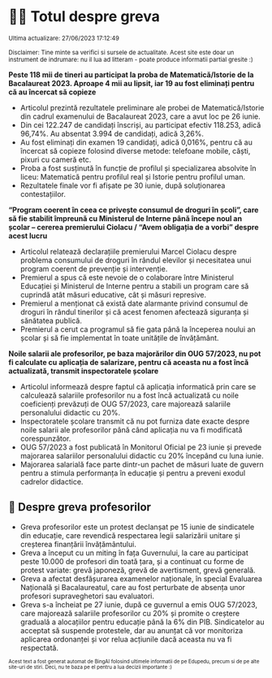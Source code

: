 # 👩‍🏫 Totul despre greva
<sub>Ultima actualizare: 27/06/2023 17:12:49</sub>

<sub>Disclaimer: Tine minte sa verifici si sursele de actualitate. Acest site este doar un instrument de indrumare: nu il lua ad litteram - poate produce informatii partial gresite :)</sub>

**Peste 118 mii de tineri au participat la proba de Matematică/Istorie de la Bacalaureat 2023. Aproape 4 mii au lipsit, iar 19 au fost eliminați pentru că au încercat să copieze**
- Articolul prezintă rezultatele preliminare ale probei de Matematică/Istorie din cadrul examenului de Bacalaureat 2023, care a avut loc pe 26 iunie.
- Din cei 122.247 de candidați înscriși, au participat efectiv 118.253, adică 96,74%. Au absentat 3.994 de candidați, adică 3,26%.
- Au fost eliminați din examen 19 candidați, adică 0,016%, pentru că au încercat să copieze folosind diverse metode: telefoane mobile, căști, pixuri cu cameră etc.
- Proba a fost susținută în funcție de profilul și specializarea absolvite în liceu: Matematică pentru profilul real și Istorie pentru profilul uman.
- Rezultatele finale vor fi afișate pe 30 iunie, după soluționarea contestațiilor.

**“Program coerent în ceea ce privește consumul de droguri în școli”, care să fie stabilit împreună cu Ministerul de Interne până începe noul an școlar – cererea premierului Ciolacu / “Avem obligația de a vorbi” despre acest lucru**
- Articolul relatează declarațiile premierului Marcel Ciolacu despre problema consumului de droguri în rândul elevilor și necesitatea unui program coerent de prevenție și intervenție.
- Premierul a spus că este nevoie de o colaborare între Ministerul Educației și Ministerul de Interne pentru a stabili un program care să cuprindă atât măsuri educative, cât și măsuri represive.
- Premierul a menționat că există date alarmante privind consumul de droguri în rândul tinerilor și că acest fenomen afectează siguranța și sănătatea publică.
- Premierul a cerut ca programul să fie gata până la începerea noului an școlar și să fie implementat în toate unitățile de învățământ.

**Noile salarii ale profesorilor, pe baza majorărilor din OUG 57/2023, nu pot fi calculate cu aplicația de salarizare, pentru că aceasta nu a fost încă actualizată, transmit inspectoratele școlare**
- Articolul informează despre faptul că aplicația informatică prin care se calculează salariile profesorilor nu a fost încă actualizată cu noile coeficienți prevăzuți de OUG 57/2023, care majorează salariile personalului didactic cu 20%.
- Inspectoratele școlare transmit că nu pot furniza date exacte despre noile salarii ale profesorilor până când aplicația nu va fi modificată corespunzător.
- OUG 57/2023 a fost publicată în Monitorul Oficial pe 23 iunie și prevede majorarea salariilor personalului didactic cu 20% începând cu luna iunie.
- Majorarea salarială face parte dintr-un pachet de măsuri luate de guvern pentru a stimula performanța în educație și pentru a preveni exodul cadrelor didactice.

## 🏫 Despre greva profesorilor
- Greva profesorilor este un protest declanșat pe 15 iunie de sindicatele din educație, care revendică respectarea legii salarizării unitare și creșterea finanțării învățământului.
- Greva a început cu un miting în fața Guvernului, la care au participat peste 10.000 de profesori din toată țara, și a continuat cu forme de protest variate: grevă japoneză, grevă de avertisment, grevă generală.
- Greva a afectat desfășurarea examenelor naționale, în special Evaluarea Națională și Bacalaureatul, care au fost perturbate de absența unor profesori supraveghetori sau evaluatori.
- Greva s-a încheiat pe 27 iunie, după ce guvernul a emis OUG 57/2023, care majorează salariile profesorilor cu 20% și promite o creștere graduală a alocațiilor pentru educație până la 6% din PIB. Sindicatelor au acceptat să suspende protestele, dar au anunțat că vor monitoriza aplicarea ordonanței și vor relua acțiunile dacă aceasta nu va fi respectată.


<sub><sub>Acest text a fost generat automat de BingAI folosind ultimele informatii de pe Edupedu, precum si de pe alte site-uri de stiri. Deci, nu te baza pe el pentru a lua decizii importante :)</sub></sub>